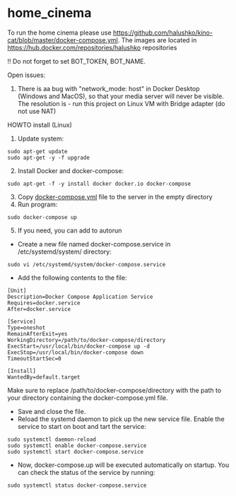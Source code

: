 # home_cinema

To run the home cinema please use https://github.com/halushko/kino-cat/blob/master/docker-compose.yml.
The images are located in https://hub.docker.com/repositories/halushko repositories

!! Do not forget to set BOT_TOKEN, BOT_NAME.

Open issues:
1. There is aa bug with "network_mode: host" in Docker Desktop (Windows and MacOS), so that your media server will never be visible. The resolution is - run this project on Linux VM with Bridge adapter (do not use NAT)

HOWTO install (Linux)
1. Update system: 
```
sudo apt-get update
sudo apt-get -y -f upgrade
```
2. Install Docker and docker-compose:
```
sudo apt-get -f -y install docker docker.io docker-compose
```
3. Copy [docker-compose.yml](https://github.com/halushko/kino-cat/blob/master/config/dockerfiles/docker-compose.yml) file to the server in the empty directory
4. Run program:
```
sudo docker-compose up
```
5. If you need, you can add to autorun
  - Create a new file named docker-compose.service in /etc/systemd/system/ directory:
```
sudo vi /etc/systemd/system/docker-compose.service
```
  - Add the following contents to the file:
```
[Unit]
Description=Docker Compose Application Service
Requires=docker.service
After=docker.service

[Service]
Type=oneshot
RemainAfterExit=yes
WorkingDirectory=/path/to/docker-compose/directory
ExecStart=/usr/local/bin/docker-compose up -d
ExecStop=/usr/local/bin/docker-compose down
TimeoutStartSec=0

[Install]
WantedBy=default.target

```
Make sure to replace /path/to/docker-compose/directory with the path to your directory containing the docker-compose.yml file.
  - Save and close the file.
  - Reload the systemd daemon to pick up the new service file. Enable the service to start on boot and tart the service:
```
sudo systemctl daemon-reload
sudo systemctl enable docker-compose.service
sudo systemctl start docker-compose.service
```
  - Now, docker-compose.up will be executed automatically on startup. You can check the status of the service by running:
```
sudo systemctl status docker-compose.service
```
